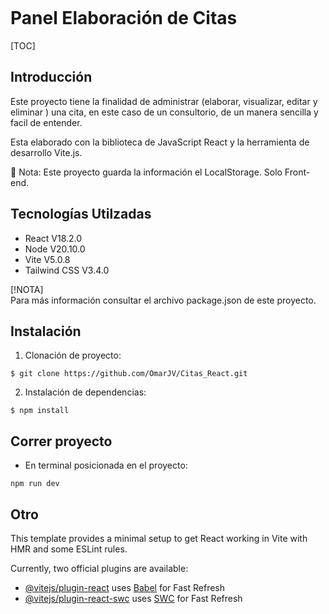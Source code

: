 <center>
    <svg src="/src/assets/react.svg"></svg>
</center>

# Panel Elaboración de Citas

[TOC]



## Introducción

Este proyecto tiene la finalidad de administrar (elaborar, visualizar, editar y eliminar ) una cita, en este caso de un consultorio, de un manera sencilla y facil de entender.

Esta elaborado con la biblioteca de JavaScript React y la herramienta de desarrollo Vite.js.

📝 Nota: Este proyecto guarda la información el LocalStorage. Solo Front-end.


## Tecnologías Utilzadas

- React V18.2.0
- Node V20.10.0 
- Vite V5.0.8
- Tailwind CSS V3.4.0

[!NOTA]  
Para más información consultar el archivo package.json de este proyecto.


## Instalación 

1. Clonación de proyecto:

`$ git clone https://github.com/OmarJV/Citas_React.git`

2. Instalación de dependencias:

`$ npm install`


## Correr proyecto

- En terminal posicionada en el proyecto:

`npm run dev`




## Otro

This template provides a minimal setup to get React working in Vite with HMR and some ESLint rules.

Currently, two official plugins are available:

- [@vitejs/plugin-react](https://github.com/vitejs/vite-plugin-react/blob/main/packages/plugin-react/README.md) uses [Babel](https://babeljs.io/) for Fast Refresh
- [@vitejs/plugin-react-swc](https://github.com/vitejs/vite-plugin-react-swc) uses [SWC](https://swc.rs/) for Fast Refresh
